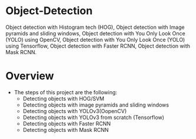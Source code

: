 # Object-Detection
Object detection with Histogram tech (HOG),
Object detection with Image pyramids and sliding windows,
Object detection with You Only Look Once (YOLO) using OpenCV,
Object detection with You Only Look Once (YOLO) using Tensorflow,
Object detection with Faster RCNN,
Object detection with Mask RCNN.
 
# Overview
* The steps of this project are the following:
    * Detecting objects with HOG/SVM
    * Detecting objects with image pyramids and sliding windows
    * Detecting objects with YOLOv3(OopenCV)
    * Detecting objects with YOLOv3 from scratch (Tensorflow)
    * Detecting objects with Faster RCNN
    * Detecting objects with Mask RCNN

<!-- ## Running obj_pyramids_sliding.py
* object detector with <b>image pyramids</b> and <b>sliding windows</b>.

* <b>Sample Image</b>

    ![1](https://github.com/hasanoqool/Object-Detection/blob/main/data/dog.jpg)

* <b>Without NMS</b>

    ![1](https://github.com/hasanoqool/Object-Detection/blob/main/data/Before_0.jpg)

* <b>With NMS</b>

    ![1](https://github.com/hasanoqool/Object-Detection/blob/main/data/After_0.jpg)

## Running yolov3.py
* object detector with <b>yolov3</b> from scratch.

* <b>test1:</b>

    ![1](https://github.com/hasanoqool/Object-Detection/blob/main/data/dog_after.png)

* <b>test2:</b>

    ![1](https://github.com/hasanoqool/Object-Detection/blob/main/data/car_after.png)


## Contact
* Reach me out here: https://www.linkedin.com/in/hasanoqool/
# -->